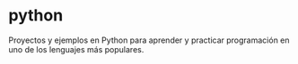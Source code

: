 # python
Proyectos y ejemplos en Python para aprender y practicar programación en uno de los lenguajes más populares. 
